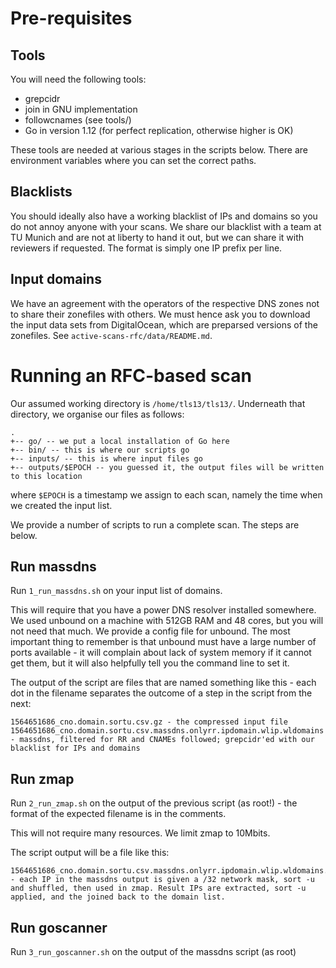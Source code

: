 # Pre-requisites

## Tools
You will need the following tools:

- grepcidr
- join in GNU implementation
- followcnames (see tools/)
- Go in version 1.12 (for perfect replication, otherwise higher is OK)

These tools are needed at various stages in the scripts below. There are environment variables where you can set the correct paths.

## Blacklists

You should ideally also have a working blacklist of IPs and domains so you do not annoy anyone with your scans. We share our blacklist with a team at TU Munich and are not at liberty to hand it out, but we can share it with reviewers if requested. The format is simply one IP prefix per line.

## Input domains

We have an agreement with the operators of the respective DNS zones not to share their zonefiles with others. We must hence ask you to download the input data sets from DigitalOcean, which are preparsed versions of the zonefiles. See `active-scans-rfc/data/README.md`.

# Running an RFC-based scan

Our assumed working directory is `/home/tls13/tls13/`. Underneath that directory, we organise our files as follows:

```
.
+-- go/ -- we put a local installation of Go here
+-- bin/ -- this is where our scripts go
+-- inputs/ -- this is where input files go
+-- outputs/$EPOCH -- you guessed it, the output files will be written to this location
```

where `$EPOCH` is a timestamp we assign to each scan, namely the time when we created the input list.

We provide a number of scripts to run a complete scan. The steps are below.

## Run massdns

Run `1_run_massdns.sh` on your input list of domains.

This will require that you have a power DNS resolver installed somewhere. We used unbound on a machine with 512GB RAM and 48 cores, but you will not need that much. We provide a config file for unbound. The most important thing to remember is that unbound must have a large number of ports available - it will complain about lack of system memory if it cannot get them, but it will also helpfully tell you the command line to set it.

The output of the script are files that are named something like this - each dot in the filename separates the outcome of a step in the script from the next:

```
1564651686_cno.domain.sortu.csv.gz - the compressed input file
1564651686_cno.domain.sortu.csv.massdns.onlyrr.ipdomain.wlip.wldomains - massdns, filtered for RR and CNAMEs followed; grepcidr'ed with our blacklist for IPs and domains
```

## Run zmap

Run `2_run_zmap.sh` on the output of the previous script (as root!) - the format of the expected filename is in the comments.

This will not require many resources. We limit zmap to 10Mbits.

The script output will be a file like this:
```
1564651686_cno.domain.sortu.csv.massdns.onlyrr.ipdomain.wlip.wldomains.prefixed.sortu.shuf.zmap.ip.sortu.joined - each IP in the massdns output is given a /32 network mask, sort -u and shuffled, then used in zmap. Result IPs are extracted, sort -u applied, and the joined back to the domain list.
```

## Run goscanner

Run `3_run_goscanner.sh` on the output of the massdns script (as root)





